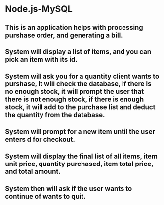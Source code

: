 # Node.js-MySQL

## This is an application helps with processing purshase order, and generating a bill.

## System will display a list of items, and you can pick an item with its id.

## System will ask you for a quantity client wants to purshase, it will check the database, if there is no enough stock, it will prompt the user that there is not enough stock, if there is enough stock, it will add to the purchase list and deduct the quantity from the database.

## System will prompt for a new item until the user enters d for checkout.

## System will display the final list of all items, item unit price, quantity purchased, item total price, and total amount.

## System then will ask if the user wants to continue of wants to quit.